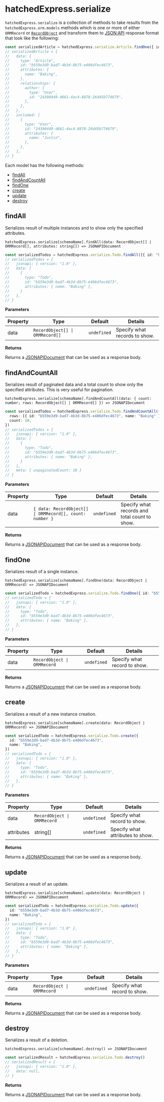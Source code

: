 # hatchedExpress.serialize

`hatchedExpress.serialize` is a collection of methods to take results from the `hatchedExpress.orm.models` methods which is one or more of either `ORMRecord` or [`RecordObject`](./README.md#recordobject) and transform them to [JSON:API](../jsonapi/README.md) response format that look like the following:

```ts
const serializedArticle = hatchedExpress.serialize.Article.findOne({ id: "b559e3d9-bad7-4b3d-8b75-e406dfec4673", name: "Baking", author: { id: "24390449-d661-4ac4-8878-26d45b774679", name: "Justin" } })
// serializedArticle = {
//   data: {
//     type: "Article",
//     id: "b559e3d9-bad7-4b3d-8b75-e406dfec4673",
//     attributes: {
//       name: "Baking",
//     },
//     relationships: {
//       author: {
//         type: "User",
//         id: "24390449-d661-4ac4-8878-26d45b774679",
//       },
//     },
//   },
//   included: [
//     {
//       type: "User",
//       id: "24390449-d661-4ac4-8878-26d45b774679",
//       attributes: {
//         name: "Justin",
//       },
//     },
//   ],
// }
```

Each model has the following methods:

- [findAll](#findall)
- [findAndCountAll](#findandcountall)
- [findOne](#findone)
- [create](#create)
- [update](#update)
- [destroy](#destroy)

## findAll

Serializes result of multiple instances and to show only the specified attributes.

`hatchedExpress.serialize[schemaName].findAll(data: RecordObject[] | ORMRecord[], attributes: string[]) => JSONAPIDocument`

```ts
const serializedTodos = hatchedExpress.serialize.Todo.findAll([{ id: "b559e3d9-bad7-4b3d-8b75-e406dfec4673", name: "Baking" }])
// serializedTodos = {
//   jsonapi: { version: "1.0" },
//   data: [
//     {
//       type: "Todo",
//       id: "b559e3d9-bad7-4b3d-8b75-e406dfec4673",
//       attributes: { name: "Baking" },
//     }
//   ],
// }
```

**Parameters**

| Property | Type                            | Default     | Details                       |
| -------- | ------------------------------- | ----------- | ----------------------------- |
| data     | `RecordObject[] \| ORMRecord[]` | `undefined` | Specify what records to show. |

**Returns**

Returns a [JSONAPIDocument](./README.md#jsonapidocument) that can be used as a response body.

## findAndCountAll

Serializes result of paginated data and a total count to show only the specified attributes. This is very useful for pagination.

`hatchedExpress.serialize[schemaName].findAndCountAll(data: { count: number; rows: RecordObject[] | ORMRecord[] }) => JSONAPIDocument`

```ts
const serializedTodos = hatchedExpress.serialize.Todo.findAndCountAll({
  rows: [{ id: "b559e3d9-bad7-4b3d-8b75-e406dfec4673", name: "Baking" }],
  count: 10,
})
// serializedTodos = {
//   jsonapi: { version: "1.0" },
//   data: [
//     {
//       type: "Todo",
//       id: "b559e3d9-bad7-4b3d-8b75-e406dfec4673",
//       attributes: { name: "Baking" },
//     }
//   ],
//   meta: { unpaginatedCount: 10 }
// }
```

**Parameters**

| Property | Type                                                     | Default     | Details                                       |
| -------- | -------------------------------------------------------- | ----------- | --------------------------------------------- |
| data     | `{ data: RecordObject[] \| ORMRecord[], count: number }` | `undefined` | Specify what records and total count to show. |

**Returns**

Returns a [JSONAPIDocument](./README.md#jsonapidocument) that can be used as a response body.

## findOne

Serializes result of a single instance.

`hatchedExpress.serialize[schemaName].findOne(data: RecordObject | ORMRecord) => JSONAPIDocument`

```ts
const serializedTodo = hatchedExpress.serialize.Todo.findOne({ id: "b559e3d9-bad7-4b3d-8b75-e406dfec4673", name: "Baking" })
// serializedTodo = {
//   jsonapi: { version: "1.0" },
//   data: {
//     type: "Todo",
//     id: "b559e3d9-bad7-4b3d-8b75-e406dfec4673",
//     attributes: { name: "Baking" },
//   },
// }
```

**Parameters**

| Property | Type                        | Default     | Details                      |
| -------- | --------------------------- | ----------- | ---------------------------- |
| data     | `RecordObject \| ORMRecord` | `undefined` | Specify what record to show. |

**Returns**

Returns a [JSONAPIDocument](./README.md#jsonapidocument) that can be used as a response body.

## create

Serializes a result of a new instance creation.

`hatchedExpress.serialize[schemaName].create(data: RecordObject | ORMRecord) => JSONAPIDocument`

```ts
const serializedTodo = hatchedExpress.serialize.Todo.create({
  id: "b559e3d9-bad7-4b3d-8b75-e406dfec4673",
  name: "Baking",
})
// serializedTodo = {
//   jsonapi: { version: "1.0" },
//   data: {
//     type: "Todo",
//     id: "b559e3d9-bad7-4b3d-8b75-e406dfec4673",
//     attributes: { name: "Baking" },
//   },
// }
```

**Parameters**

| Property   | Type                        | Default     | Details                          |
| ---------- | --------------------------- | ----------- | -------------------------------- |
| data       | `RecordObject \| ORMRecord` | `undefined` | Specify what record to show.     |
| attributes | string[]                    | `undefined` | Specify what attributes to show. |

**Returns**

Returns a [JSONAPIDocument](./README.md#jsonapidocument) that can be used as a response body.

## update

Serializes a result of an update.

`hatchedExpress.serialize[schemaName].update(data: RecordObject | ORMRecord) => JSONAPIDocument`

```ts
const serializedTodo = hatchedExpress.serialize.Todo.update({
  id: "b559e3d9-bad7-4b3d-8b75-e406dfec4673",
  name: "Baking",
})
// serializedTodo = {
//   jsonapi: { version: "1.0" },
//   data: {
//     type: "Todo",
//     id: "b559e3d9-bad7-4b3d-8b75-e406dfec4673",
//     attributes: { name: "Baking" },
//   },
// }
```

**Parameters**

| Property | Type                        | Default     | Details                      |
| -------- | --------------------------- | ----------- | ---------------------------- |
| data     | `RecordObject \| ORMRecord` | `undefined` | Specify what record to show. |

**Returns**

Returns a [JSONAPIDocument](./README.md#jsonapidocument) that can be used as a response body.

## destroy

Serializes a result of a deletion.

`hatchedExpress.serialize[schemaName].destroy() => JSONAPIDocument`

```ts
const serializedResult = hatchedExpress.serialize.Todo.destroy()
// serializedResult = {
//   jsonapi: { version: "1.0" },
//   data: null,
// }
```

**Returns**

Returns a [JSONAPIDocument](./README.md#jsonapidocument) that can be used as a response body.
